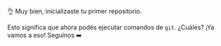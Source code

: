 :ok_hand: Muy bien, inicializaste tu primer repositorio. 

Esto significa que ahora podés ejecutar comandos de `git`. ¿Cuáles? ¡Ya vamos a eso! Seguínos :arrow_right:

